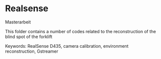 # Realsense
Masterarbeit


This folder contains a number of codes related to the reconstruction of the blind spot of the forklift

Keywords: RealSense D435, camera calibration, environment reconstruction, Gstreamer


